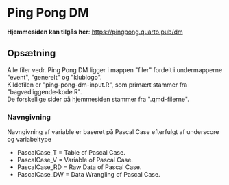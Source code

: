 # Ping Pong DM

**Hjemmesiden kan tilgås her**: https://pingpong.quarto.pub/dm

## Opsætning

Alle filer vedr. Ping Pong DM ligger i mappen "filer" fordelt i undermapperne "event", "generelt" og "klublogo".\
Kildefilen er "ping-pong-dm-input.R", som primært stammer fra "bagvedliggende-kode.R".\
De forskellige sider på hjemmesiden stammer fra ".qmd-filerne".

### Navngivning

Navngivning af variable er baseret på Pascal Case efterfulgt af underscore og variabeltype

-   PascalCase_T = Table of Pascal Case.
-   PascalCase_V = Variable of Pascal Case.
-   PascalCase_RD = Raw Data of Pascal Case.
-   PascalCase_DW = Data Wrangling of Pascal Case.